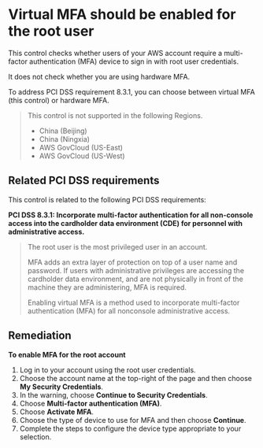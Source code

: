 # Virtual MFA should be enabled for the root user

This control checks whether users of your AWS account require a multi-factor authentication (MFA) device to sign in with root user credentials.

It does not check whether you are using hardware MFA.

To address PCI DSS requirement 8.3.1, you can choose between virtual MFA (this control) or hardware MFA.

> This control is not supported in the following Regions.
>
> * China (Beijing)
> * China (Ningxia)
> * AWS GovCloud (US-East)
> * AWS GovCloud (US-West)

## Related PCI DSS requirements

This control is related to the following PCI DSS requirements:

**PCI DSS 8.3.1: Incorporate multi-factor authentication for all non-console access into the cardholder data environment (CDE) for personnel with administrative access.**

> The root user is the most privileged user in an account.
>
> MFA adds an extra layer of protection on top of a user name and password. If users with administrative privileges are accessing the cardholder data environment, and are not physically in front of the machine they are administering, MFA is required.
>
> Enabling virtual MFA is a method used to incorporate multi-factor authentication (MFA) for all nonconsole administrative access.

## Remediation

**To enable MFA for the root account**

1. Log in to your account using the root user credentials.
2. Choose the account name at the top-right of the page and then choose **My Security Credentials**.
3. In the warning, choose **Continue to Security Credentials**.
4. Choose **Multi-factor authentication (MFA)**.
5. Choose **Activate MFA**.
6. Choose the type of device to use for MFA and then choose **Continue**.
7. Complete the steps to configure the device type appropriate to your selection.

